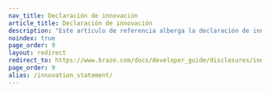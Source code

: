 ```yaml
---
nav_title: Declaración de innovación
article_title: Declaración de innovación
description: "Este artículo de referencia alberga la declaración de innovación de Braze."
noindex: true
page_order: 9
layout: redirect
redirect_to: https://www.braze.com/docs/developer_guide/disclosures/innovation_statement
page_order: 9
alias: /innovation_statement/
---
```


<!--
This redirect page exists only to funnel users to the English version of this statement. It should exist only in English and Japanese.
-->